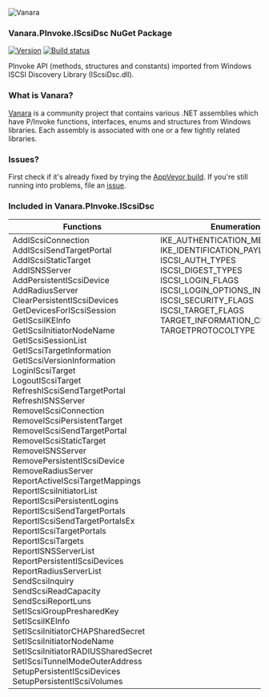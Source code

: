 ﻿![Vanara](https://github.com/dahall/Vanara/raw/master/docs/icons/VanaraHeading.png)
### Vanara.PInvoke.IScsiDsc NuGet Package
[![Version](https://img.shields.io/nuget/v/Vanara.PInvoke.IScsiDsc?label=NuGet&style=flat-square)](https://github.com/dahall/Vanara/releases)
[![Build status](https://img.shields.io/appveyor/build/dahall/vanara?label=AppVeyor%20build&style=flat-square)](https://ci.appveyor.com/project/dahall/vanara)

PInvoke API (methods, structures and constants) imported from Windows ISCSI Discovery Library (IScsiDsc.dll).

### What is Vanara?

[Vanara](https://github.com/dahall/Vanara) is a community project that contains various .NET assemblies which have P/Invoke functions, interfaces, enums and structures from Windows libraries. Each assembly is associated with one or a few tightly related libraries.

### Issues?

First check if it's already fixed by trying the [AppVeyor build](https://ci.appveyor.com/nuget/vanara-prerelease).
If you're still running into problems, file an [issue](https://github.com/dahall/Vanara/issues).

### Included in Vanara.PInvoke.IScsiDsc

Functions | Enumerations | Structures
--- | --- | ---
AddIScsiConnection<br>AddIScsiSendTargetPortal<br>AddIScsiStaticTarget<br>AddISNSServer<br>AddPersistentIScsiDevice<br>AddRadiusServer<br>ClearPersistentIScsiDevices<br>GetDevicesForIScsiSession<br>GetIScsiIKEInfo<br>GetIScsiInitiatorNodeName<br>GetIScsiSessionList<br>GetIScsiTargetInformation<br>GetIScsiVersionInformation<br>LoginIScsiTarget<br>LogoutIScsiTarget<br>RefreshIScsiSendTargetPortal<br>RefreshISNSServer<br>RemoveIScsiConnection<br>RemoveIScsiPersistentTarget<br>RemoveIScsiSendTargetPortal<br>RemoveIScsiStaticTarget<br>RemoveISNSServer<br>RemovePersistentIScsiDevice<br>RemoveRadiusServer<br>ReportActiveIScsiTargetMappings<br>ReportIScsiInitiatorList<br>ReportIScsiPersistentLogins<br>ReportIScsiSendTargetPortals<br>ReportIScsiSendTargetPortalsEx<br>ReportIScsiTargetPortals<br>ReportIScsiTargets<br>ReportISNSServerList<br>ReportPersistentIScsiDevices<br>ReportRadiusServerList<br>SendScsiInquiry<br>SendScsiReadCapacity<br>SendScsiReportLuns<br>SetIScsiGroupPresharedKey<br>SetIScsiIKEInfo<br>SetIScsiInitiatorCHAPSharedSecret<br>SetIScsiInitiatorNodeName<br>SetIScsiInitiatorRADIUSSharedSecret<br>SetIScsiTunnelModeOuterAddress<br>SetupPersistentIScsiDevices<br>SetupPersistentIScsiVolumes<br> | IKE_AUTHENTICATION_METHOD<br>IKE_IDENTIFICATION_PAYLOAD_TYPE<br>ISCSI_AUTH_TYPES<br>ISCSI_DIGEST_TYPES<br>ISCSI_LOGIN_FLAGS<br>ISCSI_LOGIN_OPTIONS_INFO_SPECIFIED<br>ISCSI_SECURITY_FLAGS<br>ISCSI_TARGET_FLAGS<br>TARGET_INFORMATION_CLASS<br>TARGETPROTOCOLTYPE<br><br><br><br><br><br><br><br><br><br><br><br><br><br><br><br><br><br><br><br><br><br><br><br><br><br><br><br><br><br><br><br><br><br><br><br> | IKE_AUTHENTICATION_INFORMATION<br>IKE_AUTHENTICATION_PRESHARED_KEY<br>ISCSI_CONNECTION_INFO<br>ISCSI_DEVICE_ON_SESSION<br>ISCSI_LOGIN_OPTIONS<br>ISCSI_SESSION_INFO<br>ISCSI_TARGET_MAPPING<br>ISCSI_TARGET_PORTAL<br>ISCSI_TARGET_PORTAL_GROUP<br>ISCSI_TARGET_PORTAL_INFO<br>ISCSI_TARGET_PORTAL_INFO_EX<br>ISCSI_UNIQUE_SESSION_ID<br>ISCSI_VERSION_INFO<br>PERSISTENT_ISCSI_LOGIN_INFO<br>SCSI_ADDRESS<br>SCSI_LUN_LIST<br>STORAGE_DEVICE_NUMBER<br><br><br><br><br><br><br><br><br><br><br><br><br><br><br><br><br><br><br><br><br><br><br><br><br><br><br><br><br>
